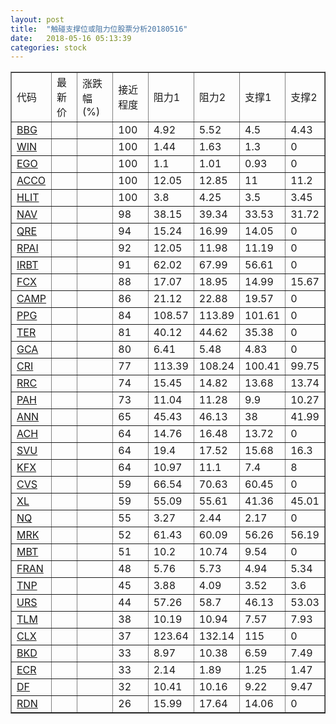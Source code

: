 ```yaml
---
layout: post
title:  "触碰支撑位或阻力位股票分析20180516"
date:   2018-05-16 05:13:39
categories: stock
---
```

<script type="text/javascript">
var stockList = []
stockList.push('gb_bbg');
stockList.push('gb_win');
stockList.push('gb_ego');
stockList.push('gb_acco');
stockList.push('gb_hlit');
stockList.push('gb_nav');
stockList.push('gb_qre');
stockList.push('gb_rpai');
stockList.push('gb_irbt');
stockList.push('gb_fcx');
stockList.push('gb_camp');
stockList.push('gb_ppg');
stockList.push('gb_ter');
stockList.push('gb_gca');
stockList.push('gb_cri');
stockList.push('gb_rrc');
stockList.push('gb_pah');
stockList.push('gb_ann');
stockList.push('gb_ach');
stockList.push('gb_svu');
stockList.push('gb_kfx');
stockList.push('gb_cvs');
stockList.push('gb_xl');
stockList.push('gb_nq');
stockList.push('gb_mrk');
stockList.push('gb_mbt');
stockList.push('gb_fran');
stockList.push('gb_tnp');
stockList.push('gb_urs');
stockList.push('gb_tlm');
stockList.push('gb_clx');
stockList.push('gb_bkd');
stockList.push('gb_ecr');
stockList.push('gb_df');
stockList.push('gb_rdn');
</script>
<table border="1">
 <tr>
 <td>代码</td>
 <td>最新价</td>
 <td>涨跌幅(%)</td>
 <td>接近程度</td>
 <td>阻力1</td>
 <td>阻力2</td>
 <td>支撑1</td>
 <td>支撑2</td>
</tr>
  <tr id="bbg" class="red">
  <td><a href="http://stock.finance.sina.com.cn/usstock/quotes/BBG.html" target="_blank">BBG</a></td><td></td><td></td><td>100</td><td>4.92</td><td>5.52</td><td>4.5</td><td>4.43</td></tr>
  <tr id="win" class="red">
  <td><a href="http://stock.finance.sina.com.cn/usstock/quotes/WIN.html" target="_blank">WIN</a></td><td></td><td></td><td>100</td><td>1.44</td><td>1.63</td><td>1.3</td><td>0</td></tr>
  <tr id="ego" class="green">
  <td><a href="http://stock.finance.sina.com.cn/usstock/quotes/EGO.html" target="_blank">EGO</a></td><td></td><td></td><td>100</td><td>1.1</td><td>1.01</td><td>0.93</td><td>0</td></tr>
  <tr id="acco" class="red">
  <td><a href="http://stock.finance.sina.com.cn/usstock/quotes/ACCO.html" target="_blank">ACCO</a></td><td></td><td></td><td>100</td><td>12.05</td><td>12.85</td><td>11</td><td>11.2</td></tr>
  <tr id="hlit" class="red">
  <td><a href="http://stock.finance.sina.com.cn/usstock/quotes/HLIT.html" target="_blank">HLIT</a></td><td></td><td></td><td>100</td><td>3.8</td><td>4.25</td><td>3.5</td><td>3.45</td></tr>
  <tr id="nav" class="red">
  <td><a href="http://stock.finance.sina.com.cn/usstock/quotes/NAV.html" target="_blank">NAV</a></td><td></td><td></td><td>98</td><td>38.15</td><td>39.34</td><td>33.53</td><td>31.72</td></tr>
  <tr id="qre" class="red">
  <td><a href="http://stock.finance.sina.com.cn/usstock/quotes/QRE.html" target="_blank">QRE</a></td><td></td><td></td><td>94</td><td>15.24</td><td>16.99</td><td>14.05</td><td>0</td></tr>
  <tr id="rpai" class="green">
  <td><a href="http://stock.finance.sina.com.cn/usstock/quotes/RPAI.html" target="_blank">RPAI</a></td><td></td><td></td><td>92</td><td>12.05</td><td>11.98</td><td>11.19</td><td>0</td></tr>
  <tr id="irbt" class="red">
  <td><a href="http://stock.finance.sina.com.cn/usstock/quotes/IRBT.html" target="_blank">IRBT</a></td><td></td><td></td><td>91</td><td>62.02</td><td>67.99</td><td>56.61</td><td>0</td></tr>
  <tr id="fcx" class="green">
  <td><a href="http://stock.finance.sina.com.cn/usstock/quotes/FCX.html" target="_blank">FCX</a></td><td></td><td></td><td>88</td><td>17.07</td><td>18.95</td><td>14.99</td><td>15.67</td></tr>
  <tr id="camp" class="red">
  <td><a href="http://stock.finance.sina.com.cn/usstock/quotes/CAMP.html" target="_blank">CAMP</a></td><td></td><td></td><td>86</td><td>21.12</td><td>22.88</td><td>19.57</td><td>0</td></tr>
  <tr id="ppg" class="green">
  <td><a href="http://stock.finance.sina.com.cn/usstock/quotes/PPG.html" target="_blank">PPG</a></td><td></td><td></td><td>84</td><td>108.57</td><td>113.89</td><td>101.61</td><td>0</td></tr>
  <tr id="ter" class="green">
  <td><a href="http://stock.finance.sina.com.cn/usstock/quotes/TER.html" target="_blank">TER</a></td><td></td><td></td><td>81</td><td>40.12</td><td>44.62</td><td>35.38</td><td>0</td></tr>
  <tr id="gca" class="green">
  <td><a href="http://stock.finance.sina.com.cn/usstock/quotes/GCA.html" target="_blank">GCA</a></td><td></td><td></td><td>80</td><td>6.41</td><td>5.48</td><td>4.83</td><td>0</td></tr>
  <tr id="cri" class="red">
  <td><a href="http://stock.finance.sina.com.cn/usstock/quotes/CRI.html" target="_blank">CRI</a></td><td></td><td></td><td>77</td><td>113.39</td><td>108.24</td><td>100.41</td><td>99.75</td></tr>
  <tr id="rrc" class="red">
  <td><a href="http://stock.finance.sina.com.cn/usstock/quotes/RRC.html" target="_blank">RRC</a></td><td></td><td></td><td>74</td><td>15.45</td><td>14.82</td><td>13.68</td><td>13.74</td></tr>
  <tr id="pah" class="red">
  <td><a href="http://stock.finance.sina.com.cn/usstock/quotes/PAH.html" target="_blank">PAH</a></td><td></td><td></td><td>73</td><td>11.04</td><td>11.28</td><td>9.9</td><td>10.27</td></tr>
  <tr id="ann" class="red">
  <td><a href="http://stock.finance.sina.com.cn/usstock/quotes/ANN.html" target="_blank">ANN</a></td><td></td><td></td><td>65</td><td>45.43</td><td>46.13</td><td>38</td><td>41.99</td></tr>
  <tr id="ach" class="green">
  <td><a href="http://stock.finance.sina.com.cn/usstock/quotes/ACH.html" target="_blank">ACH</a></td><td></td><td></td><td>64</td><td>14.76</td><td>16.48</td><td>13.72</td><td>0</td></tr>
  <tr id="svu" class="green">
  <td><a href="http://stock.finance.sina.com.cn/usstock/quotes/SVU.html" target="_blank">SVU</a></td><td></td><td></td><td>64</td><td>19.4</td><td>17.52</td><td>15.68</td><td>16.3</td></tr>
  <tr id="kfx" class="green">
  <td><a href="http://stock.finance.sina.com.cn/usstock/quotes/KFX.html" target="_blank">KFX</a></td><td></td><td></td><td>64</td><td>10.97</td><td>11.1</td><td>7.4</td><td>8</td></tr>
  <tr id="cvs" class="red">
  <td><a href="http://stock.finance.sina.com.cn/usstock/quotes/CVS.html" target="_blank">CVS</a></td><td></td><td></td><td>59</td><td>66.54</td><td>70.63</td><td>60.45</td><td>0</td></tr>
  <tr id="xl" class="green">
  <td><a href="http://stock.finance.sina.com.cn/usstock/quotes/XL.html" target="_blank">XL</a></td><td></td><td></td><td>59</td><td>55.09</td><td>55.61</td><td>41.36</td><td>45.01</td></tr>
  <tr id="nq" class="green">
  <td><a href="http://stock.finance.sina.com.cn/usstock/quotes/NQ.html" target="_blank">NQ</a></td><td></td><td></td><td>55</td><td>3.27</td><td>2.44</td><td>2.17</td><td>0</td></tr>
  <tr id="mrk" class="red">
  <td><a href="http://stock.finance.sina.com.cn/usstock/quotes/MRK.html" target="_blank">MRK</a></td><td></td><td></td><td>52</td><td>61.43</td><td>60.09</td><td>56.26</td><td>56.19</td></tr>
  <tr id="mbt" class="red">
  <td><a href="http://stock.finance.sina.com.cn/usstock/quotes/MBT.html" target="_blank">MBT</a></td><td></td><td></td><td>51</td><td>10.2</td><td>10.74</td><td>9.54</td><td>0</td></tr>
  <tr id="fran" class="red">
  <td><a href="http://stock.finance.sina.com.cn/usstock/quotes/FRAN.html" target="_blank">FRAN</a></td><td></td><td></td><td>48</td><td>5.76</td><td>5.73</td><td>4.94</td><td>5.34</td></tr>
  <tr id="tnp" class="green">
  <td><a href="http://stock.finance.sina.com.cn/usstock/quotes/TNP.html" target="_blank">TNP</a></td><td></td><td></td><td>45</td><td>3.88</td><td>4.09</td><td>3.52</td><td>3.6</td></tr>
  <tr id="urs" class="green">
  <td><a href="http://stock.finance.sina.com.cn/usstock/quotes/URS.html" target="_blank">URS</a></td><td></td><td></td><td>44</td><td>57.26</td><td>58.7</td><td>46.13</td><td>53.03</td></tr>
  <tr id="tlm" class="green">
  <td><a href="http://stock.finance.sina.com.cn/usstock/quotes/TLM.html" target="_blank">TLM</a></td><td></td><td></td><td>38</td><td>10.19</td><td>10.94</td><td>7.57</td><td>7.93</td></tr>
  <tr id="clx" class="green">
  <td><a href="http://stock.finance.sina.com.cn/usstock/quotes/CLX.html" target="_blank">CLX</a></td><td></td><td></td><td>37</td><td>123.64</td><td>132.14</td><td>115</td><td>0</td></tr>
  <tr id="bkd" class="green">
  <td><a href="http://stock.finance.sina.com.cn/usstock/quotes/BKD.html" target="_blank">BKD</a></td><td></td><td></td><td>33</td><td>8.97</td><td>10.38</td><td>6.59</td><td>7.49</td></tr>
  <tr id="ecr" class="green">
  <td><a href="http://stock.finance.sina.com.cn/usstock/quotes/ECR.html" target="_blank">ECR</a></td><td></td><td></td><td>33</td><td>2.14</td><td>1.89</td><td>1.25</td><td>1.47</td></tr>
  <tr id="df" class="red">
  <td><a href="http://stock.finance.sina.com.cn/usstock/quotes/DF.html" target="_blank">DF</a></td><td></td><td></td><td>32</td><td>10.41</td><td>10.16</td><td>9.22</td><td>9.47</td></tr>
  <tr id="rdn" class="red">
  <td><a href="http://stock.finance.sina.com.cn/usstock/quotes/RDN.html" target="_blank">RDN</a></td><td></td><td></td><td>26</td><td>15.99</td><td>17.64</td><td>14.06</td><td>0</td></tr>
</table>
